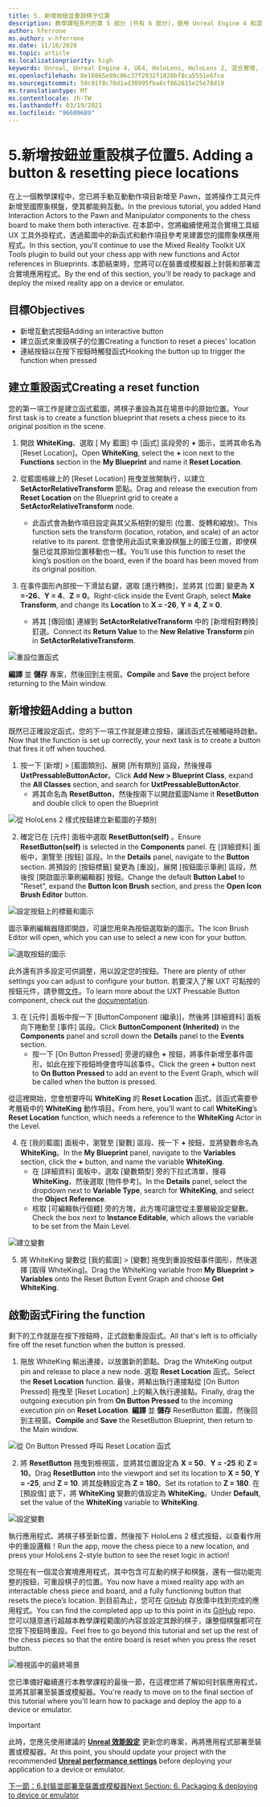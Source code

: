 ```yaml
---
title: 5. 新增按鈕並重設棋子位置
description: 教學課程系列的第 5 部分 (共有 6 部分)，使用 Unreal Engine 4 和混合實境工具組 UX 工具外掛程式來建置國際象棋應用程式
author: hferrone
ms.author: v-hferrone
ms.date: 11/18/2020
ms.topic: article
ms.localizationpriority: high
keywords: Unreal, Unreal Engine 4, UE4, HoloLens, HoloLens 2, 混合實境, 教學課程, 開始使用, mrtk, uxt, UX 工具, 文件, 混合實境頭戴式裝置, windows 混合實境頭戴式裝置, 虛擬實境頭戴式裝置
ms.openlocfilehash: 8e16865e89c06c37f2932f1828bf8ca5551e6fce
ms.sourcegitcommit: 59c91f8c70d1ad30995fba6cf862615e25e78d10
ms.translationtype: MT
ms.contentlocale: zh-TW
ms.lasthandoff: 03/19/2021
ms.locfileid: "96609689"
---
```

# <a name="5-adding-a-button--resetting-piece-locations"></a><span data-ttu-id="e22f3-104">5.新增按鈕並重設棋子位置</span><span class="sxs-lookup"><span data-stu-id="e22f3-104">5. Adding a button & resetting piece locations</span></span>

<span data-ttu-id="e22f3-105">在上一個教學課程中，您已將手動互動動作項目新增至 Pawn，並將操作工具元件新增至國際象棋盤，使其都能夠互動。</span><span class="sxs-lookup"><span data-stu-id="e22f3-105">In the previous tutorial, you added Hand Interaction Actors to the Pawn and Manipulator components to the chess board to make them both interactive.</span></span> <span data-ttu-id="e22f3-106">在本節中，您將繼續使用混合實境工具組 UX 工具外掛程式，透過藍圖中的新函式和動作項目參考來建置您的國際象棋應用程式。</span><span class="sxs-lookup"><span data-stu-id="e22f3-106">In this section, you'll continue to use the Mixed Reality Toolkit UX Tools plugin to build out your chess app with new functions and Actor references in Blueprints.</span></span> <span data-ttu-id="e22f3-107">本節結束時，您將可以在裝置或模擬器上封裝和部署混合實境應用程式。</span><span class="sxs-lookup"><span data-stu-id="e22f3-107">By the end of this section, you'll be ready to package and deploy the mixed reality app on a device or emulator.</span></span>

## <a name="objectives"></a><span data-ttu-id="e22f3-108">目標</span><span class="sxs-lookup"><span data-stu-id="e22f3-108">Objectives</span></span>

* <span data-ttu-id="e22f3-109">新增互動式按鈕</span><span class="sxs-lookup"><span data-stu-id="e22f3-109">Adding an interactive button</span></span>
* <span data-ttu-id="e22f3-110">建立函式來重設棋子的位置</span><span class="sxs-lookup"><span data-stu-id="e22f3-110">Creating a function to reset a pieces' location</span></span>
* <span data-ttu-id="e22f3-111">連結按鈕以在按下按鈕時觸發函式</span><span class="sxs-lookup"><span data-stu-id="e22f3-111">Hooking the button up to trigger the function when pressed</span></span>

## <a name="creating-a-reset-function"></a><span data-ttu-id="e22f3-112">建立重設函式</span><span class="sxs-lookup"><span data-stu-id="e22f3-112">Creating a reset function</span></span>

<span data-ttu-id="e22f3-113">您的第一項工作是建立函式藍圖，將棋子重設為其在場景中的原始位置。</span><span class="sxs-lookup"><span data-stu-id="e22f3-113">Your first task is to create a function blueprint that resets a chess piece to its original position in the scene.</span></span>

1.  <span data-ttu-id="e22f3-114">開啟 **WhiteKing**、選取 [ My 藍圖] 中 [函式] 區段旁的 **+** 圖示，並將其命名為 [Reset Location]。</span><span class="sxs-lookup"><span data-stu-id="e22f3-114">Open **WhiteKing**, select the **+** icon next to the **Functions** section in the **My Blueprint** and name it **Reset Location**.</span></span>

2.  <span data-ttu-id="e22f3-115">從藍圖格線上的 [Reset Location] 拖曳並放開執行，以建立 **SetActorRelativeTransform** 節點。</span><span class="sxs-lookup"><span data-stu-id="e22f3-115">Drag and release the execution from **Reset Location** on the Blueprint grid to create a **SetActorRelativeTransform** node.</span></span>
    * <span data-ttu-id="e22f3-116">此函式會為動作項目設定與其父系相對的變形 (位置、旋轉和縮放)。</span><span class="sxs-lookup"><span data-stu-id="e22f3-116">This function sets the transform (location, rotation, and scale) of an actor relative to its parent.</span></span> <span data-ttu-id="e22f3-117">您會使用此函式來重設棋盤上的國王位置，即使棋盤已從其原始位置移動也一樣。</span><span class="sxs-lookup"><span data-stu-id="e22f3-117">You’ll use this function to reset the king’s position on the board, even if the board has been moved from its original position.</span></span>

3. <span data-ttu-id="e22f3-118">在事件圖形內部按一下滑鼠右鍵，選取 [進行轉換]，並將其 [位置] 變更為 **X =-26**、**Y = 4**、**Z = 0**。</span><span class="sxs-lookup"><span data-stu-id="e22f3-118">Right-click inside the Event Graph, select **Make Transform**, and change its **Location** to **X = -26**, **Y = 4**, **Z = 0**.</span></span>
    * <span data-ttu-id="e22f3-119">將其 [傳回值] 連線到 **SetActorRelativeTransform** 中的 [新增相對轉換] 釘選。</span><span class="sxs-lookup"><span data-stu-id="e22f3-119">Connect its **Return Value** to the **New Relative Transform** pin in **SetActorRelativeTransform**.</span></span>

![重設位置函式](images/unreal-uxt/5-function.PNG)

<span data-ttu-id="e22f3-121">**編譯** 並 **儲存** 專案，然後回到主視窗。</span><span class="sxs-lookup"><span data-stu-id="e22f3-121">**Compile** and **Save** the project before returning to the Main window.</span></span>


## <a name="adding-a-button"></a><span data-ttu-id="e22f3-122">新增按鈕</span><span class="sxs-lookup"><span data-stu-id="e22f3-122">Adding a button</span></span>

<span data-ttu-id="e22f3-123">既然已正確設定函式，您的下一項工作就是建立按鈕，讓該函式在被觸碰時啟動。</span><span class="sxs-lookup"><span data-stu-id="e22f3-123">Now that the function is set up correctly, your next task is to create a button that fires it off when touched.</span></span>

1.  <span data-ttu-id="e22f3-124">按一下 [新增] > [藍圖類別]、展開 [所有類別] 區段，然後搜尋 **UxtPressableButtonActor**。</span><span class="sxs-lookup"><span data-stu-id="e22f3-124">Click **Add New > Blueprint Class**, expand the **All Classes** section, and search for **UxtPressableButtonActor**.</span></span>
    * <span data-ttu-id="e22f3-125">將其命名為 **ResetButton**，然後按兩下以開啟藍圖</span><span class="sxs-lookup"><span data-stu-id="e22f3-125">Name it **ResetButton** and double click to open the Blueprint</span></span>

![從 HoloLens 2 樣式按鈕建立新藍圖的子類別](images/unreal-uxt/5-subclass.PNG)

2. <span data-ttu-id="e22f3-127">確定已在 [元件] 面板中選取 **ResetButton(self)** 。</span><span class="sxs-lookup"><span data-stu-id="e22f3-127">Ensure **ResetButton(self)** is selected in the **Components** panel.</span></span> <span data-ttu-id="e22f3-128">在 [詳細資料] 面板中，瀏覽至 [按鈕] 區段。</span><span class="sxs-lookup"><span data-stu-id="e22f3-128">In the **Details** panel, navigate to the **Button** section.</span></span> <span data-ttu-id="e22f3-129">將預設的 [按鈕標籤] 變更為 [重設]，展開 [按鈕圖示筆刷] 區段，然後按 [開啟圖示筆刷編輯器] 按鈕。</span><span class="sxs-lookup"><span data-stu-id="e22f3-129">Change the default **Button Label** to "Reset", expand the **Button Icon Brush** section, and press the **Open Icon Brush Editor** button.</span></span>

![設定按鈕上的標籤和圖示](images/unreal-uxt/5-buttonconfig.PNG)

<span data-ttu-id="e22f3-131">圖示筆刷編輯器隨即開啟，可讓您用來為按鈕選取新的圖示。</span><span class="sxs-lookup"><span data-stu-id="e22f3-131">The Icon Brush Editor will open, which you can use to select a new icon for your button.</span></span>

![選取按鈕的圖示](images/unreal-uxt/5-iconbrusheditor.PNG)

<span data-ttu-id="e22f3-133">此外還有許多設定可供調整，用以設定您的按鈕。</span><span class="sxs-lookup"><span data-stu-id="e22f3-133">There are plenty of other settings you can adjust to configure your button.</span></span> <span data-ttu-id="e22f3-134">若要深入了解 UXT 可點按的按鈕元件，請參閱[文件](https://microsoft.github.io/MixedReality-UXTools-Unreal/Docs/PressableButton.html)。</span><span class="sxs-lookup"><span data-stu-id="e22f3-134">To learn more about the UXT Pressable Button component, check out the [documentation](https://microsoft.github.io/MixedReality-UXTools-Unreal/Docs/PressableButton.html).</span></span>

3. <span data-ttu-id="e22f3-135">在 [元件] 面板中按一下 [ButtonComponent (繼承)]，然後將 [詳細資料] 面板向下捲動至 [事件] 區段。</span><span class="sxs-lookup"><span data-stu-id="e22f3-135">Click **ButtonComponent (Inherited)** in the **Components** panel and scroll down the **Details** panel to the **Events** section.</span></span>
    * <span data-ttu-id="e22f3-136">按一下 [On Button Pressed] 旁邊的綠色 **+** 按鈕，將事件新增至事件圖形，如此在按下按鈕時便會呼叫該事件。</span><span class="sxs-lookup"><span data-stu-id="e22f3-136">Click the green **+** button next to **On Button Pressed** to add an event to the Event Graph, which will be called when the button is pressed.</span></span>

<span data-ttu-id="e22f3-137">從這裡開始，您會想要呼叫 **WhiteKing** 的 **Reset Location** 函式，該函式需要參考層級中的 **WhiteKing** 動作項目。</span><span class="sxs-lookup"><span data-stu-id="e22f3-137">From here, you’ll want to call **WhiteKing**’s **Reset Location** function, which needs a reference to the **WhiteKing** Actor in the Level.</span></span>

4.  <span data-ttu-id="e22f3-138">在 [我的藍圖] 面板中，瀏覽至 [變數] 區段、按一下 **+** 按鈕，並將變數命名為 **WhiteKing**。</span><span class="sxs-lookup"><span data-stu-id="e22f3-138">In the **My Blueprint** panel, navigate to the **Variables** section, click the **+** button, and name the variable **WhiteKing**.</span></span>
    * <span data-ttu-id="e22f3-139">在 [詳細資料] 面板中，選取 [變數類型] 旁的下拉式清單，搜尋 **WhiteKing**，然後選取 [物件參考]。</span><span class="sxs-lookup"><span data-stu-id="e22f3-139">In the **Details** panel, select the dropdown next to **Variable Type**, search for **WhiteKing**, and select the **Object Reference**.</span></span>
    * <span data-ttu-id="e22f3-140">核取 [可編輯執行個體] 旁的方塊，此方塊可讓您從主要層級設定變數。</span><span class="sxs-lookup"><span data-stu-id="e22f3-140">Check the box next to **Instance Editable**, which allows the variable to be set from the Main Level.</span></span>

![建立變數](images/unreal-uxt/5-var.PNG)

5.  <span data-ttu-id="e22f3-142">將 WhiteKing 變數從 [我的藍圖] > [變數] 拖曳到重設按鈕事件圖形，然後選擇 [取得 WhiteKing]。</span><span class="sxs-lookup"><span data-stu-id="e22f3-142">Drag the WhiteKing variable from **My Blueprint > Variables** onto the Reset Button Event Graph and choose **Get WhiteKing**.</span></span>

## <a name="firing-the-function"></a><span data-ttu-id="e22f3-143">啟動函式</span><span class="sxs-lookup"><span data-stu-id="e22f3-143">Firing the function</span></span>

<span data-ttu-id="e22f3-144">剩下的工作就是在按下按鈕時，正式啟動重設函式。</span><span class="sxs-lookup"><span data-stu-id="e22f3-144">All that's left is to officially fire off the reset function when the button is pressed.</span></span>

1.  <span data-ttu-id="e22f3-145">拖放 WhiteKing 輸出連接，以放置新的節點。</span><span class="sxs-lookup"><span data-stu-id="e22f3-145">Drag the WhiteKing output pin and release to place a new node.</span></span> <span data-ttu-id="e22f3-146">選取 **Reset Location** 函式。</span><span class="sxs-lookup"><span data-stu-id="e22f3-146">Select the **Reset Location** function.</span></span> <span data-ttu-id="e22f3-147">最後，將輸出執行連接點從 [On Button Pressed] 拖曳至 [Reset Location] 上的輸入執行連接點。</span><span class="sxs-lookup"><span data-stu-id="e22f3-147">Finally, drag the outgoing execution pin from **On Button Pressed** to the incoming execution pin on **Reset Location**.</span></span> <span data-ttu-id="e22f3-148">**編譯** 並 **儲存** ResetButton 藍圖，然後回到主視窗。</span><span class="sxs-lookup"><span data-stu-id="e22f3-148">**Compile** and **Save** the ResetButton Blueprint, then return to the Main window.</span></span>

![從 On Button Pressed 呼叫 Reset Location 函式](images/unreal-uxt/5-callresetloc.PNG)

2.  <span data-ttu-id="e22f3-150">將 **ResetButton** 拖曳到檢視區，並將其位置設定為 **X = 50**、**Y = -25** 和 **Z = 10**。</span><span class="sxs-lookup"><span data-stu-id="e22f3-150">Drag **ResetButton** into the viewport and set its location to **X = 50**, **Y = -25**, and **Z = 10**.</span></span> <span data-ttu-id="e22f3-151">將其旋轉設定為 **Z = 180**。</span><span class="sxs-lookup"><span data-stu-id="e22f3-151">Set its rotation to **Z = 180**.</span></span> <span data-ttu-id="e22f3-152">在 [預設值] 底下，將 **WhiteKing** 變數的值設定為 **WhiteKing**。</span><span class="sxs-lookup"><span data-stu-id="e22f3-152">Under **Default**, set the value of the **WhiteKing** variable to **WhiteKing**.</span></span>

![設定變數](images/unreal-uxt/5-buttonlevel.PNG)

<span data-ttu-id="e22f3-154">執行應用程式、將棋子移至新位置，然後按下 HoloLens 2 樣式按鈕，以查看作用中的重設邏輯！</span><span class="sxs-lookup"><span data-stu-id="e22f3-154">Run the app, move the chess piece to a new location, and press your HoloLens 2-style button to see the reset logic in action!</span></span>

<span data-ttu-id="e22f3-155">您現在有一個混合實境應用程式，其中包含可互動的棋子和棋盤，還有一個功能完整的按鈕，可重設棋子的位置。</span><span class="sxs-lookup"><span data-stu-id="e22f3-155">You now have a mixed reality app with an interactable chess piece and board, and a fully functioning button that resets the piece’s location.</span></span> <span data-ttu-id="e22f3-156">到目前為止，您可在 [GitHub](https://github.com/microsoft/MixedReality-Unreal-Samples/tree/master/ChessApp) 存放庫中找到完成的應用程式。</span><span class="sxs-lookup"><span data-stu-id="e22f3-156">You can find the completed app up to this point in its [GitHub](https://github.com/microsoft/MixedReality-Unreal-Samples/tree/master/ChessApp) repo.</span></span> <span data-ttu-id="e22f3-157">您可以隨意進行超越本教學課程範圍的內容並設定其餘的棋子，讓整個棋盤都可在您按下按鈕時重設。</span><span class="sxs-lookup"><span data-stu-id="e22f3-157">Feel free to go beyond this tutorial and set up the rest of the chess pieces so that the entire board is reset when you press the reset button.</span></span>

![檢視區中的最終場景](images/unreal-uxt/5-endscene.PNG)

<span data-ttu-id="e22f3-159">您已準備好繼續進行本教學課程的最後一節，在這裡您將了解如何封裝應用程式，並將其部署至裝置或模擬器。</span><span class="sxs-lookup"><span data-stu-id="e22f3-159">You're ready to move on to the final section of this tutorial where you'll learn how to package and deploy the app to a device or emulator.</span></span>

> [!IMPORTANT]
> <span data-ttu-id="e22f3-160">此時，您應先使用建議的 **[Unreal 效能設定](../performance-recommendations-for-unreal.md)** 更新您的專案，再將應用程式部署至裝置或模擬器。</span><span class="sxs-lookup"><span data-stu-id="e22f3-160">At this point, you should update your project with the recommended **[Unreal performance settings](../performance-recommendations-for-unreal.md)** before deploying your application to a device or emulator.</span></span>

[<span data-ttu-id="e22f3-161">下一節：6.封裝並部署至裝置或模擬器</span><span class="sxs-lookup"><span data-stu-id="e22f3-161">Next Section: 6. Packaging & deploying to device or emulator</span></span>](unreal-uxt-ch6.md)
